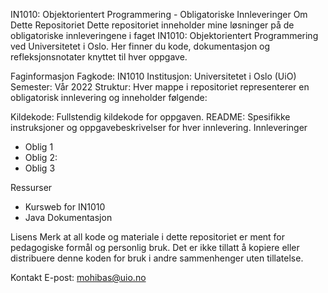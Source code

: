 IN1010: Objektorientert Programmering - Obligatoriske Innleveringer
Om Dette Repositoriet
Dette repositoriet inneholder mine løsninger på de obligatoriske innleveringene i faget IN1010: Objektorientert Programmering ved Universitetet i Oslo. Her finner du kode, dokumentasjon og refleksjonsnotater knyttet til hver oppgave.

Faginformasjon
Fagkode: IN1010
Institusjon: Universitetet i Oslo (UiO)
Semester: Vår 2022
Struktur:
Hver mappe i repositoriet representerer en obligatorisk innlevering og inneholder følgende:

Kildekode: Fullstendig kildekode for oppgaven.
README: Spesifikke instruksjoner og oppgavebeskrivelser for hver innlevering.
Innleveringer
- Oblig 1
- Oblig 2:
- Oblig 3


Ressurser
- Kursweb for IN1010
- Java Dokumentasjon

Lisens
Merk at all kode og materiale i dette repositoriet er ment for pedagogiske formål og personlig bruk. Det er ikke tillatt å kopiere eller distribuere denne koden for bruk i andre sammenhenger uten tillatelse.

Kontakt
E-post: mohibas@uio.no
